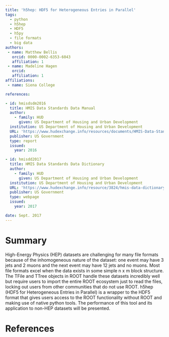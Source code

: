 ```yaml
---
title: 'h5hep: HDF5 for Heterogeneous Entries in Parallel'
tags:
  - python
  - h5hep
  - HDF5
  - h5py
  - file formats
  - big data
authors:
 - name: Matthew Bellis
   orcid: 0000-0002-6353-6043
   affiliation: 1
 - name: Madeline Hagen
   orcid: 
   affiliation: 1
affiliations:
 - name: Siena College 

references:

- id: hmisdsdm2016
  title: HMIS Data Standards Data Manual
  author:
    - family: HUD
      given: US Department of Housing and Urban Development
  institution: US Department of Housing and Urban Development
  URL: 'https://www.hudexchange.info/resources/documents/HMIS-Data-Standards-Manual.pdf'
  publisher: US Government
  type: report
  issued:
    year: 2016

- id: hmisdd2017
  title: HMIS Data Standards Data Dictionary
  author:
    - family: HUD
      given: US Department of Housing and Urban Development
  institution: US Department of Housing and Urban Development
  URL: 'https://www.hudexchange.info/resource/3824/hmis-data-dictionary/'
  publisher: US Government
  type: webpage
  issued:
    year: 2017

date: Sept. 2017
---
```



# Summary

High-Energy Physics (HEP) datasets are
challenging for many file formats because of the inhomogeneous nature
of the dataset: one event may have 3 jets and 2 muons and the next
event may have 12 jets and no muons. Most file formats excel when the
data exists in some simple n x m block structure. The TFile and TTree
objects in ROOT handle these datasets incredibly well but require users
to import the entire ROOT ecosystem just to read the files, locking out
users from other communities that do not use ROOT. h5hep (HDF5
for Heterogeneous Entries in Parallel) is a wrapper to the HDF5 format
that gives users access to the ROOT functionality without ROOT and
making use of native python tools. The performance of this tool and its
application to non-HEP datasets will be presented.

# References

